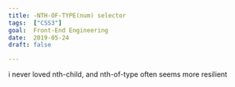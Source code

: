 ```yaml
---
title: -NTH-OF-TYPE(num) selector
tags:  ["CSS3"]
goal:  Front-End Engineering
date:  2019-05-24
draft: false

---
```

i never loved nth-child, and nth-of-type often seems more resilient

